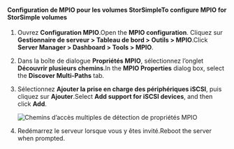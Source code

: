 #### <a name="to-configure-mpio-for-storsimple-volumes"></a><span data-ttu-id="670ad-101">Configuration de MPIO pour les volumes StorSimple</span><span class="sxs-lookup"><span data-stu-id="670ad-101">To configure MPIO for StorSimple volumes</span></span>
1. <span data-ttu-id="670ad-102">Ouvrez **Configuration MPIO**.</span><span class="sxs-lookup"><span data-stu-id="670ad-102">Open the **MPIO configuration**.</span></span> <span data-ttu-id="670ad-103">Cliquez sur **Gestionnaire de serveur > Tableau de bord > Outils > MPIO**.</span><span class="sxs-lookup"><span data-stu-id="670ad-103">Click **Server Manager > Dashboard > Tools > MPIO**.</span></span>
2. <span data-ttu-id="670ad-104">Dans la boîte de dialogue **Propriétés MPIO**, sélectionnez l’onglet **Découvrir plusieurs chemins**.</span><span class="sxs-lookup"><span data-stu-id="670ad-104">In the **MPIO Properties** dialog box, select the **Discover Multi-Paths** tab.</span></span>
3. <span data-ttu-id="670ad-105">Sélectionnez **Ajouter la prise en charge des périphériques iSCSI**, puis cliquez sur **Ajouter**.</span><span class="sxs-lookup"><span data-stu-id="670ad-105">Select **Add support for iSCSI devices**, and then click **Add**.</span></span>  
   
    ![Chemins d’accès multiples de détection de propriétés MPIO](./media/storsimple-configure-mpio-volumes/IC741003.png)
4. <span data-ttu-id="670ad-107">Redémarrez le serveur lorsque vous y êtes invité.</span><span class="sxs-lookup"><span data-stu-id="670ad-107">Reboot the server when prompted.</span></span>

